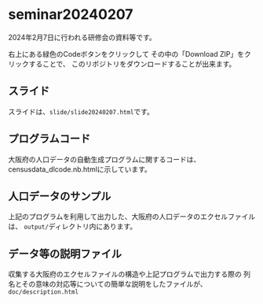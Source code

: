 # seminar20240207

2024年2月7日に行われる研修会の資料等です。

右上にある緑色のCodeボタンをクリックして
その中の「Download ZIP」をクリックすることで、
このリポジトリをダウンロードすることが出来ます。

## スライド

スライドは、`slide/slide20240207.html`です。

## プログラムコード

大阪府の人口データの自動生成プログラムに関するコードは、
censusdata_dlcode.nb.htmlに示しています。

## 人口データのサンプル

上記のプログラムを利用して出力した、大阪府の人口データのエクセルファイルは、
`output/`ディレクトリ内にあります。

## データ等の説明ファイル

収集する大阪府のエクセルファイルの構造や上記プログラムで出力する際の
列名とその意味の対応等についての簡単な説明をしたファイルが、`doc/description.html`

